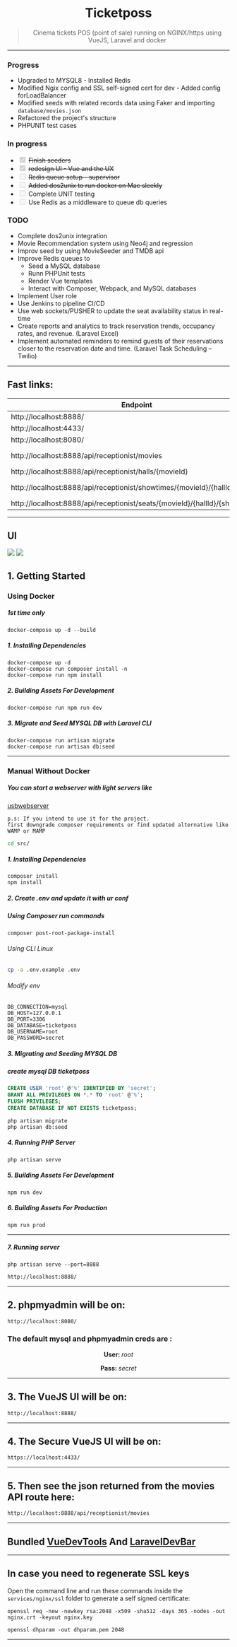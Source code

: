 <h1 align="center">
Ticketposs
</h1>

<div align="center">

> Cinema tickets POS (point of sale) running on NGINX/https using VueJS, Laravel and docker

</div>

---

### Progress

- Upgraded to MYSQL8 - Installed Redis
- Modified Ngix config and SSL self-signed cert for dev - Added config forLoadBalancer
- Modified seeds with related records data using Faker and importing `database/movies.json`
- Refactored the project's structure
- PHPUNIT test cases

### In progress

<ul>

  <li> <input type="checkbox" disabled checked /> <del>Finish seeders</del> </li>
  <li> <input type="checkbox" disabled checked /> <del> redesign UI - Vue and the UX </del></li>
  <li> <input type="checkbox" disabled  /> <del> Redis queue setup - supervisor </del></li>

  <li> <input type="checkbox" disabled  /> <del> Added dos2unix to run docker on Mac sleekly</del></li>
  <li> <input type="checkbox" disabled /> Complete UNIT testing </li>
  <li> <input type="checkbox" disabled /> Use Redis as a middleware to queue db queries </li>

</ul>

### TODO

- Complete dos2unix integration
- Movie Recommendation system using Neo4j and regression
- Improv seed by using MovieSeeder and TMDB api
- Improve Redis queues to
  - Seed a MySQL database
  - Runn PHPUnit tests
  - Render Vue templates
  - Interact with Composer, Webpack, and MySQL databases
- Implement User role
- Use Jenkins to pipeline CI/CD
- Use web sockets/PUSHER to update the seat availability status in real-time
- Create reports and analytics to track reservation trends, occupancy rates, and revenue. (Laravel Excel)
- Implement automated reminders to remind guests of their reservations closer to the reservation date and time. (Laravel Task Scheduling – Twilio)

---

## Fast links:

| Endpoint                                                                     | description        |
| ---------------------------------------------------------------------------- | ------------------ |
| http://localhost:8888/                                                       | http app           |
| http://localhost:4433/                                                       | https app          |
| http://localhost:8080/                                                       | phpmyadmin         |
| http://localhost:8888/api/receptionist/movies                                | http api/movies    |
| http://localhost:8888/api/receptionist/halls/{movieId}                       | http api/halls     |
| http://localhost:8888/api/receptionist/showtimes/{movieId}/{hallId}          | http api/showtimes |
| http://localhost:8888/api/receptionist/seats/{movieId}/{hallId}/{showtimeId} | http api/seats     |

---

## UI

[<img src="generated_docs/UI.jpg">](#)
[<img src="generated_docs/UI2.png">](#)

## 1. Getting Started

### Using Docker

##### 1st time only

```
docker-compose up -d --build
```

##### 1. Installing Dependencies

```
docker-compose up -d
docker-compose run composer install -n
docker-compose run npm install
```

##### 2. Building Assets For Development

```
docker-compose run npm run dev
```

##### 3. Migrate and Seed MYSQL DB with Laravel CLI

```
docker-compose run artisan migrate
docker-compose run artisan db:seed
```

---

### Manual Without Docker

##### You can start a webserver with light servers like

[usbwebserver](https://www.usbwebserver.net/webserver/)

```
p.s: If you intend to use it for the project.
first downgrade composer requirements or find updated alternative like WAMP or MAMP
```

```sh
cd src/
```

##### 1. Installing Dependencies

```
composer install
npm install
```

##### 2. Create .env and update it with ur conf

##### Using Composer run commands

```
composer post-root-package-install
```

###### Using CLI Linux

```sh
cp -a .env.example .env
```

###### Modify env

```
DB_CONNECTION=mysql
DB_HOST=127.0.0.1
DB_PORT=3306
DB_DATABASE=ticketposs
DB_USERNAME=root
DB_PASSWORD=secret

```

##### 3. Migrating and Seeding MYSQL DB

##### create mysql DB ticketposs

```sql
CREATE USER 'root' @'%' IDENTIFIED BY 'secret';
GRANT ALL PRIVILEGES ON *.* TO 'root' @'%';
FLUSH PRIVILEGES;
CREATE DATABASE IF NOT EXISTS ticketposs;
```

```
php artisan migrate
php artisan db:seed
```

##### 4. Running PHP Server

```
php artisan serve
```

##### 5. Building Assets For Development

```
npm run dev
```

##### 6. Building Assets For Production

```
npm run prod
```

---

##### 7. Running server

```
php artisan serve --port=8888
```

```
http://localhost:8888/
```

---

## 2. phpmyadmin will be on:

```
http://localhost:8080/
```

### The default mysql and phpmyadmin creds are :

<div align="center">
<p><strong>User: </strong>  <em>root</em></p>
<p><strong>Pass: </strong>  <em>secret</em></p>
</div>

---

## 3. The VueJS UI will be on:

```
http://localhost:8888/
```

---

## 4. The Secure VueJS UI will be on:

```
https://localhost:4433/
```

---

## 5. Then see the json returned from the movies API route here:

```
http://localhost:8888/api/receptionist/movies
```

---

## Bundled [VueDevTools](https://chrome.google.com/webstore/detail/vuejs-devtools/nhdogjmejiglipccpnnnanhbledajbpd) And [LaravelDevBar](http://phpdebugbar.com/docs/)

---

## In case you need to regenerate SSL keys

Open the command line and run these commands inside the `services/nginx/ssl` folder to generate a self signed certificate:

`openssl req -new -newkey rsa:2048 -x509 -sha512 -days 365 -nodes -out nginx.crt -keyout nginx.key`

`openssl dhparam -out dhparam.pem 2048`

---
